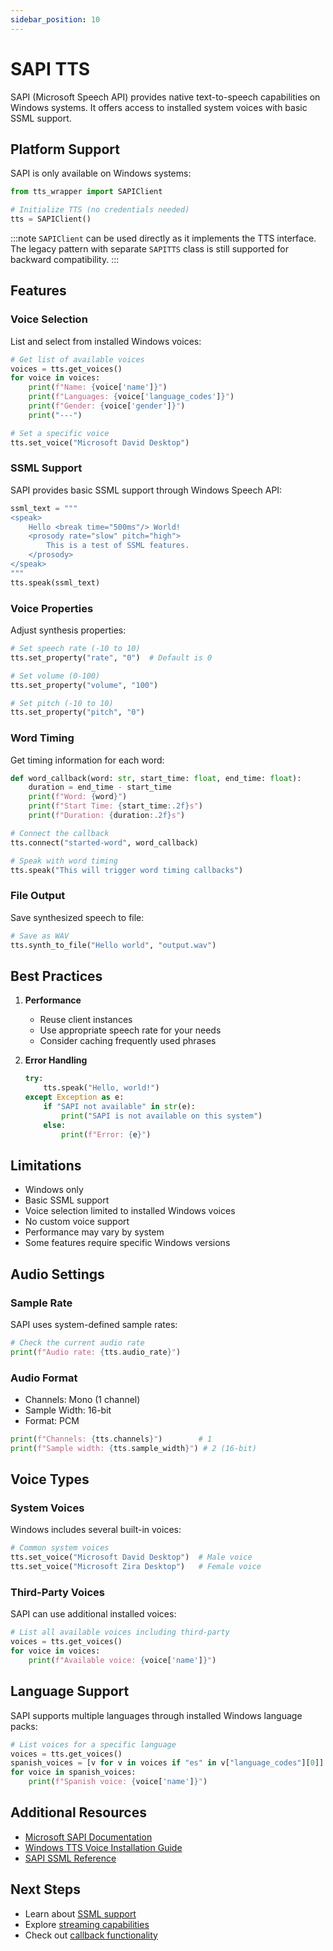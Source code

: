```yaml
---
sidebar_position: 10
---
```


# SAPI TTS

SAPI (Microsoft Speech API) provides native text-to-speech capabilities on Windows systems. It offers access to installed system voices with basic SSML support.

## Platform Support

SAPI is only available on Windows systems:

```python
from tts_wrapper import SAPIClient

# Initialize TTS (no credentials needed)
tts = SAPIClient()
```

:::note
`SAPIClient` can be used directly as it implements the TTS interface. The legacy pattern with separate `SAPITTS` class is still supported for backward compatibility.
:::

## Features

### Voice Selection
List and select from installed Windows voices:

```python
# Get list of available voices
voices = tts.get_voices()
for voice in voices:
    print(f"Name: {voice['name']}")
    print(f"Languages: {voice['language_codes']}")
    print(f"Gender: {voice['gender']}")
    print("---")

# Set a specific voice
tts.set_voice("Microsoft David Desktop")
```

### SSML Support
SAPI provides basic SSML support through Windows Speech API:

```python
ssml_text = """
<speak>
    Hello <break time="500ms"/> World!
    <prosody rate="slow" pitch="high">
        This is a test of SSML features.
    </prosody>
</speak>
"""
tts.speak(ssml_text)
```

### Voice Properties
Adjust synthesis properties:

```python
# Set speech rate (-10 to 10)
tts.set_property("rate", "0")  # Default is 0

# Set volume (0-100)
tts.set_property("volume", "100")

# Set pitch (-10 to 10)
tts.set_property("pitch", "0")
```

### Word Timing
Get timing information for each word:

```python
def word_callback(word: str, start_time: float, end_time: float):
    duration = end_time - start_time
    print(f"Word: {word}")
    print(f"Start Time: {start_time:.2f}s")
    print(f"Duration: {duration:.2f}s")

# Connect the callback
tts.connect("started-word", word_callback)

# Speak with word timing
tts.speak("This will trigger word timing callbacks")
```

### File Output
Save synthesized speech to file:

```python
# Save as WAV
tts.synth_to_file("Hello world", "output.wav")
```

## Best Practices

1. **Performance**
   - Reuse client instances
   - Use appropriate speech rate for your needs
   - Consider caching frequently used phrases

2. **Error Handling**
   ```python
   try:
       tts.speak("Hello, world!")
   except Exception as e:
       if "SAPI not available" in str(e):
           print("SAPI is not available on this system")
       else:
           print(f"Error: {e}")
   ```

## Limitations

- Windows only
- Basic SSML support
- Voice selection limited to installed Windows voices
- No custom voice support
- Performance may vary by system
- Some features require specific Windows versions

## Audio Settings

### Sample Rate
SAPI uses system-defined sample rates:

```python
# Check the current audio rate
print(f"Audio rate: {tts.audio_rate}")
```

### Audio Format
- Channels: Mono (1 channel)
- Sample Width: 16-bit
- Format: PCM

```python
print(f"Channels: {tts.channels}")        # 1
print(f"Sample width: {tts.sample_width}") # 2 (16-bit)
```

## Voice Types

### System Voices
Windows includes several built-in voices:
```python
# Common system voices
tts.set_voice("Microsoft David Desktop")  # Male voice
tts.set_voice("Microsoft Zira Desktop")   # Female voice
```

### Third-Party Voices
SAPI can use additional installed voices:
```python
# List all available voices including third-party
voices = tts.get_voices()
for voice in voices:
    print(f"Available voice: {voice['name']}")
```

## Language Support

SAPI supports multiple languages through installed Windows language packs:

```python
# List voices for a specific language
voices = tts.get_voices()
spanish_voices = [v for v in voices if "es" in v["language_codes"][0]]
for voice in spanish_voices:
    print(f"Spanish voice: {voice['name']}")
```

## Additional Resources

- [Microsoft SAPI Documentation](https://learn.microsoft.com/en-us/previous-versions/windows/desktop/ms723627(v=vs.85))
- [Windows TTS Voice Installation Guide](https://support.microsoft.com/en-us/windows/download-language-pack-for-speech-24d06ef3-ca09-ddcc-70a0-63606fd16394)
- [SAPI SSML Reference](https://learn.microsoft.com/en-us/previous-versions/windows/desktop/ms723628(v=vs.85))

## Next Steps

- Learn about [SSML support](../guides/ssml)
- Explore [streaming capabilities](../guides/streaming)
- Check out [callback functionality](../guides/callbacks) 